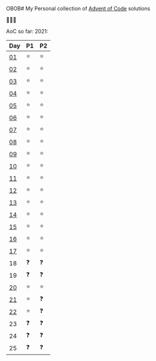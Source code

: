 OBOB# My Personal collection of [Advent of Code] solutions

:christmas_tree::santa::christmas_tree:

AoC so far:
2021:

| Day | P1 | P2 |
| --  | -- | -- |
| [01](2021/Day01) | :star: | :star: |
| [02](2021/Day02) | :star: | :star: |
| [03](2021/Day03) | :star: | :star: |
| [04](2021/Day04) | :star: | :star: |
| [05](2021/Day04) | :star: | :star: |
| [06](2021/Day06) | :star: | :star: |
| [07](2021/Day07) | :star: | :star: |
| [08](2021/Day08) | :star: | :star: |
| [09](2021/Day09) | :star: | :star: |
| [10](2021/Day10) | :star: | :star: |
| [11](2021/Day11) | :star: | :star: |
| [12](2021/Day12) | :star: | :star: |
| [13](2021/Day13) | :star: | :star: |
| [14](2021/Day14) | :star: | :star: |
| [15](2021/Day15) | :star: | :star: |
| [16](2021/Day16) | :star: | :star: |
| [17](2021/Day17) | :star: | :star: |
| 18 | :question: | :question:  |
| 19 | :question: | :question:  |
| [20](2021/Day20) | :star: | :star:  |
| [21](2021/Day21) | :star: | :question:  |
| [22](2021/Day22) | :star: | :question:  |
| 23 | :question: | :question:  |
| 24 | :question: | :question:  |
| 25 | :question: | :question:  |


[Advent of Code]: https://adventofcode.com/
